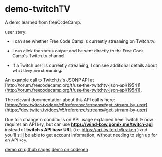 # demo-twitchTV
A demo learned from freeCodeCamp.

user story:



- I can see whether Free Code Camp is currently streaming on Twitch.tv.

- I can click the status output and be sent directly to the Free Code Camp's Twitch.tv channel.

- If a Twitch user is currently streaming, I can see additional details about what they are streaming.

 An example call to Twitch.tv's JSONP API at [http://forum.freecodecamp.org/t/use-the-twitchtv-json-api/19541](http://forum.freecodecamp.org/t/use-the-twitchtv-json-api/19541).

The relevant documentation about this API call is here:[https://dev.twitch.tv/docs/v5/reference/streams#get-stream-by-user](https://dev.twitch.tv/docs/v5/reference/streams#get-stream-by-user)

Due to a change in conditions on API usage explained here Twitch.tv now requires an API key, but can use **https://wind-bow.gomix.me/twitch-api** instead of **twitch's API base URL** (i.e. https://api.twitch.tv/kraken ) and you'll still be able to get account information, without needing to sign up for an API key.








[demo on github pages]( https://shirley5li.github.io/demo-twitchTV/index.html)
[demo on codepen](https://codepen.io/freecodecampcoder_shirley/pen/jaGYJO)